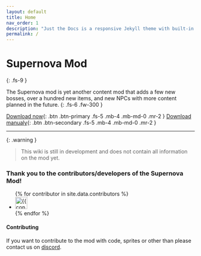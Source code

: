 ```yaml
---
layout: default
title: Home
nav_order: 1
description: "Just the Docs is a responsive Jekyll theme with built-in search that is easily customizable and hosted on GitHub Pages."
permalink: /
---
```


# Supernova Mod
{: .fs-9 }

The Supernova mod is yet another content mod that adds a few new bosses, over a hundred new items, and new NPCs with more content planned in the future.
{: .fs-6 .fw-300 }

[Download now](https://steamcommunity.com/sharedfiles/filedetails/?id=2934697274){: .btn .btn-primary .fs-5 .mb-4 .mb-md-0 .mr-2 }
[Download manualy](https://github.com/KoekMeneer/SupernovaMod/releases){: .btn .btn-secondary .fs-5 .mb-4 .mb-md-0 .mr-2 }

---

{: .warning }
> This wiki is still in development and does not contain all information on the mod yet.

### Thank you to the contributors/developers of the Supernova Mod!

<ul class="list-style-none">
{% for contributor in site.data.contributors %}
  <li class="d-inline-block mr-1">
     <a href="{{ contributor.html_url }}"><img src="{{ contributor.avatar_url }}" width="32" height="32" alt="{{ contributor.name }}" title="{{ contributor.name }}"></a>
  </li>
{% endfor %}
</ul>

#### Contributing
If you want to contribute to the mod with code, sprites or other than please contact us on [discord](https://discord.com/invite/T68d6t2bG6).